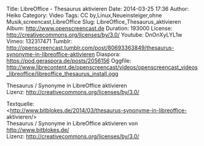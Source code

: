 Title: LibreOffice - Thesaurus aktivieren
Date: 2014-03-25 17:36
Author: Heiko
Category: Video
Tags: CC by,Linux,Neueinsteiger,ohne Musik,screencast,LibreOffice
Slug: LibreOffice_Thesaurus_aktivieren
Album: http://www.openscreencast.de
Duration: 193000
License: http://creativecommons.org/licenses/by/3.0/
Youtube: DnOnXyLYL1w
Vimeo: 132317471
Tumblr: http://openscreencast.tumblr.com/post/80693363849/thesaurus-synonyme-in-libreoffice-aktivieren
Diaspora: https://pod.geraspora.de/posts/2056156
Oggfile: http://www.librecontent.de/openscreencast/videos/openscreencast_videos_libreoffice/libreoffice_thesaurus_install.ogg

Thesaurus / Synonyme in LibreOffice aktivieren  
Lizenz: <http://creativecommons.org/licenses/by/3.0/>  
  
Textquelle:  
<http://www.bitblokes.de/2014/03/thesaurus-synonyme-in-libreoffice-
aktivieren/>  
Thesaurus / Synonyme in LibreOffice aktivieren von <http://www.bitblokes.de/>  
Lizenz: <http://creativecommons.org/licenses/by/3.0/>

